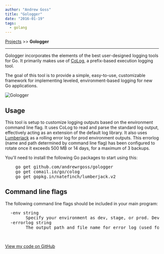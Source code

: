 ```yaml
---
author: "Andrew Goss"
title: "Gologger"
date: "2016-01-19"
tags:
  - golang
---
```

<a href="/projects/">Projects</a> >> <b>Gologger</b>

<hr>

Gologger incorporates the elements of the best user-designed logging tools for Go. It primarily makes use of <a href="https://github.com/comail/colog" target="_blank">CoLog</a>, a prefix-based execution logging tool. 

The goal of this tool is to provide a simple, easy-to-use, customizable framework for implementing leveled, environment-based logging for new Go applications.

![Gologger](/img/projects/gologger.png "Gologger")<br>

## Usage
This tool is setup to customize logging outputs based on the environment command line flag. It uses CoLog to read and parse the standard log output, effectively acting as an extension of the default log library. It also uses [Lumberjack](https://github.com/natefinch/lumberjack) as a rolling error log for prod environment outputs. This errorlog (name and path determined by command line flag) has been configured to rotate once it exceeds 500 MB or 14 days, for a maximum of 3 backups. 

You'll need to install the following Go packages to start using this:
<pre>
	go get github.com/andrewrgoss/gologger
	go get comail.io/go/colog
	go get gopkg.in/natefinch/lumberjack.v2
</pre>
 
## Command line flags
The following command line flags should be included in your main program:
<pre>
  -env string
    	Specify your environment as dev, stage, or prod. Dev writes to console at debug_level, stage writes to console at info_level, prod writes to rolling error file (warning_level or above). Required. (default "dev")
  -errorlog string
    	The output path and file name for error log (used for prod environment only). Required. (default "./error.log")
</pre><br>

<a href="https://github.com/andrewrgoss/gologger" class="btn" target="_blank">View my code on GitHub</a><br><br>